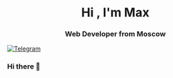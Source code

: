 <div id="header" align="center">
	<h1>Hi , I'm Max</h1>
	<h3>Web Developer from Moscow</h3>
</div>

<a href="https://t.me/mmmmaxonchik">
	<img src="https://cdn-icons-png.flaticon.com/512/5968/5968804.png" alt="Telegram"/>
</a>

### Hi there 👋

<!--
**mmmaxonchik/mmmaxonchik** is a ✨ _special_ ✨ repository because its `README.md` (this file) appears on your GitHub profile.

Here are some ideas to get you started:

- 🔭 I’m currently working on ...
- 🌱 I’m currently learning ...
- 👯 I’m looking to collaborate on ...
- 🤔 I’m looking for help with ...
- 💬 Ask me about ...
- 📫 How to reach me: ...
- 😄 Pronouns: ...
- ⚡ Fun fact: ...
-->
